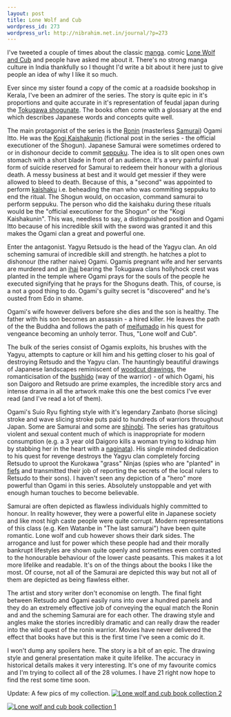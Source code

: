 ```yaml
--- 
layout: post
title: Lone Wolf and Cub
wordpress_id: 273
wordpress_url: http://nibrahim.net.in/journal/?p=273
---
```

I've tweeted a couple of times about the classic <a href="http://en.wikipedia.org/wiki/Manga">manga</a>. comic <a href="http://en.wikipedia.org/wiki/Lone_Wolf_and_Cub">Lone Wolf and Cub</a> and people have asked me about it. There's no strong manga culture in India thankfully so I thought I'd write a bit about it here just to give people an idea of why I like it so much.

Ever since my sister found a copy of the comic at a roadside bookshop in Kerala, I've been an admirer of the series. The story is quite epic in it's proportions and quite accurate in it's representation of feudal japan during the <a href="http://en.wikipedia.org/wiki/Tokugawa_shogunate">Tokugawa shogunate</a>. The books often come with a glossary at the end which describes Japanese words and concepts quite well. 

The main protagonist of the series is the <a href="http://en.wikipedia.org/wiki/R%C5%8Dnin">Ronin</a> (masterless <a href="http://en.wikipedia.org/wiki/Samurai">Samurai</a>) Ogami Itto. He was the <a href="http://en.wikipedia.org/wiki/Kogi_Kaishakunin">Kogi Kaishakunin</a> (fictional post in the series - the official executioner of the Shogun). Japanese Samurai were sometimes ordered to or in dishonour decide to commit <a href="http://en.wikipedia.org/wiki/Seppuku">seppuku</a>. The idea is to slit open ones own stomach with a short blade in front of an audience. It's a very painful ritual form of suicide reserved for Samurai to redeem their honour with a glorious death. A messy business at best and it would get messier if they were allowed to bleed to death. Because of this, a "second"  was appointed to perform <a href="http://en.wikipedia.org/wiki/Kaishakunin">kaishaku</a> i.e. beheading the man who was commiting seppuku to end the ritual. The Shogun would, on occasion, command samurai to perform seppuku. The person who did the kaishaku during these rituals would be the "official executioner for the Shogun" or the "Kogi Kaishakunin". This was, needless to say, a distinguished position and Ogami Itto because of his incredible skill with the sword was granted it and this makes the Ogami clan a great and powerful one. 

Enter the antagonist. Yagyu Retsudo is the head of the Yagyu clan. An old scheming samurai of incredible skill and strength. he hatches a plot to dishonour (the rather naive) Ogami. Ogamis pregnant wife and her servants are murdered and an <a href="http://en.wikipedia.org/wiki/Spirit_tablet">ihai</a> bearing the Tokugawa clans hollyhock crest was planted in the temple where Ogami prays for the souls of the people he executed signifying that he prays for the Shoguns death. This, of course, is a not a good thing to do. Ogami's guilty secret is "discovered" and he's ousted from Edo in shame. 

Ogami's wife however delivers before she dies and the son is healthy. The father with his son becomes an assassin - a hired killer. He leaves the path of the the Buddha and follows the path of <a href="http://www.indopedia.org/Naraka.html">meifumado</a> in his quest for vengeance becoming an unholy terror. Thus, "Lone wolf and Cub". 

The bulk of the series consist of Ogamis exploits, his brushes with the Yagyu, attempts to capture or kill him and his getting closer to his goal of destroying Retsudo and the Yagyu clan. The hauntingly beautiful drawings of Japanese landscapes reminiscent of <a href="http://en.wikipedia.org/wiki/Ukiyo-e">woodcut drawings</a>, the romanticisation of the <a href="http://en.wikipedia.org/wiki/Bushido">bushido</a> (way of the warrior) - of which Ogami, his son Daigoro and Retsudo are prime examples, the incredible story arcs and intense drama in all the artwork make this one the best comics I've ever read (and I've read a lot of them). 

Ogami's Suio Ryu fighting style with it's legendary Zanbato (horse slicing) stroke and wave slicing stroke puts paid to hundreds of warriors throughout Japan. Some are Samurai and some are <a href="http://en.wikipedia.org/wiki/Shinobi">shinobi</a>. The series has gratuitous violent and sexual content much of which is inappropriate for modern consumption (e.g. a 3 year old Daigoro kills a woman trying to kidnap him by stabbing her in the heart with a <a href="http://en.wikipedia.org/wiki/Naginata">naginata</a>). His single minded dedication to his quest for revenge destroys the Yagyu clan completely forcing Retsudo to uproot the Kurokawa "grass" Ninjas (spies who are "planted" in <a href="http://en.wikipedia.org/wiki/Han_(administrative_division)">fiefs</a> and transmitted their job of reporting the secrets of the local rulers to Retsudo to their sons). I haven't seen any depiction of a "hero" more powerful than Ogami in this series. Absolutely unstoppable and yet with enough human touches to become believable. 

Samurai are often depicted as flawless individuals highly committed to honour. In reality however, they were a powerful elite in Japanese society and like most high caste people were quite corrupt. Modern representations of this class (e.g. Ken Watanbe in "The last samurai") have been quite romantic. Lone wolf and cub however shows their dark sides. The arrogance and lust for power which these people had and their morally bankrupt lifestyles are shown quite openly and sometimes even contrasted to the honourable behaviour of the lower caste peasants. This makes it a lot more lifelike and readable. It's on of the things about the books I like the most. Of course, not all of the Samurai are depicted this way but not all of them are depicted as being flawless either.

The artist and story writer don't economise on length. The final fight between Retsudo and Ogami easily runs into over a hundred panels and they do an extremely effective job of conveying the equal match the Ronin and and the scheming Samurai are for each other. The drawing style and angles make the stories incredibly dramatic and can really draw the reader into the wild quest of the ronin warrior. Movies have  never delivered the effect that books have but this is the first time I've seen a comic do it.

I won't dump any spoilers here. The story is a bit of an epic. The drawing style and general presentation make it quite lifelike. The accuracy in historical details makes it very interesting. It's one of my favourite comics and I'm trying to collect all of the 28 volumes. I have 21 right now hope to find the rest some time soon.

Update: A few pics of my collection.
<a class="imagelink" href="http://nibrahim.net.in/journal/wp-content/uploads/2010/04/img_0630.JPG" title="Lone wolf and cub book collection 2"><img id="image275" src="http://nibrahim.net.in/journal/wp-content/uploads/2010/04/img_0630.thumbnail.JPG" alt="Lone wolf and cub book collection 2" /></a>

<a class="imagelink" href="http://nibrahim.net.in/journal/wp-content/uploads/2010/04/img_0629.JPG" title="Lone wolf and cub book collection 1"><img id="image274" src="http://nibrahim.net.in/journal/wp-content/uploads/2010/04/img_0629.thumbnail.JPG" alt="Lone wolf and cub book collection 1" /></a>
